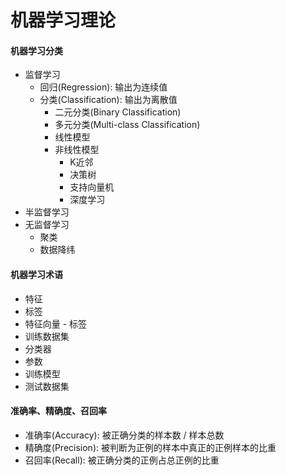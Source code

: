# 机器学习理论

#### 机器学习分类

* 监督学习
    * 回归(Regression): 输出为连续值
    * 分类(Classification): 输出为离散值
        * 二元分类(Binary Classification)
        * 多元分类(Multi-class Classification)
        * 线性模型
        * 非线性模型
            * K近邻
            * 决策树
            * 支持向量机
            * 深度学习
* 半监督学习
* 无监督学习
    * 聚类
    * 数据降纬

#### 机器学习术语

* 特征
* 标签
* 特征向量 - 标签
* 训练数据集
* 分类器
* 参数
* 训练模型
* 测试数据集

#### 准确率、精确度、召回率

* 准确率(Accuracy): 被正确分类的样本数 / 样本总数
* 精确度(Precision): 被判断为正例的样本中真正的正例样本的比重
* 召回率(Recall): 被正确分类的正例占总正例的比重
